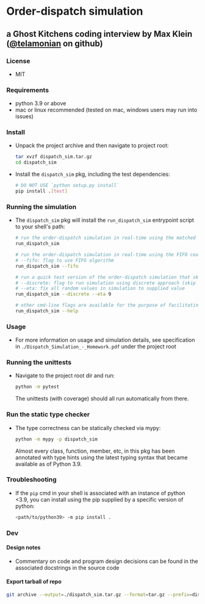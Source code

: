 # Order-dispatch simulation
## a Ghost Kitchens coding interview by Max Klein ([@telamonian](https://github.com/telamonian) on github)

### License

- MIT


### Requirements

- python 3.9 or above
- mac or linux recommended (tested on mac, windows users may run into issues)


### Install

- Unpack the project archive and then navigate to project root:

    ```bash
    tar xvzf dispatch_sim.tar.gz
    cd dispatch_sim
    ```

- Install the `dispatch_sim` pkg, including the test dependencies:

    ```bash
    # DO NOT USE `python setup.py install`
    pip install .[test]
    ```


### Running the simulation

- The `dispatch_sim` pkg will install the `run_dispatch_sim` entrypoint script to your shell's path:
    ```bash
    # run the order-dispatch simulation in real-time using the matched courier dispatch algorithm
    run_dispatch_sim

    # run the order-dispatch simulation in real-time using the FIFO courier dispatch algorithm
    # --fifo: flag to use FIFO algorithm
    run_dispatch_sim --fifo

    # run a quick test version of the order-dispatch simulation that skips over all wait times in-between events
    # --discrete: flag to run simulation using discrete approach (skip over all wait times) instead of real-time
    # --eta: fix all random values in simulation to supplied value
    run_dispatch_sim --discrete --eta 9

    # other cmd-line flags are available for the purpose of facilitating testing; see built-in `--help` for full details
    run_dispatch_sim --help
    ```


### Usage

- For more information on usage and simulation details, see specification in `./Dispatch_Simulation_-_Homework.pdf` under the project root


### Running the unittests

- Navigate to the project root dir and run:

    ```bash
    python -m pytest
    ```

    The unittests (with coverage) should all run automatically from there.


### Run the static type checker

- The type correctness can be statically checked via mypy:

    ```bash
    python -m mypy -p dispatch_sim
    ```

    Almost every class, function, member, etc, in this pkg has been annotated with type hints using the latest typing syntax that became available as of Python 3.9.


### Troubleshooting

- If the `pip` cmd in your shell is associated with an instance of python <3.9, you can install using the pip supplied by a specific version of python:

    ```bash
    <path/to/python39> -m pip install .
    ```


### Dev

#### Design notes

- Commentary on code and program design decisions can be found in the associated docstrings in the source code

#### Export tarball of repo

```bash
git archive --output=./dispatch_sim.tar.gz --format=tar.gz --prefix=dispatch_sim/ HEAD
```
